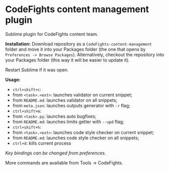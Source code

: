 # CodeFights content management plugin
Sublime plugin for CodeFights content team.

**Installation:** 
Download repository as a `CodeFights-content-management` folder and move it into your Packages folder (the one that opens by `Preferences -> Browse Packages`). Alternatively, checkout the repository into your Packages folder (this way it will be easier to update it).

Restart Sublime if it was open.

**Usage:**
 * `ctrl+shift+c`:
  * from `<task>.<ext>`: launches validator on current snippet;
  * from `README.md`: launches validator on all snippets;
  * from `meta.json`: launches outputs generator with `-r` flag;
 * `ctrl+shift+m`:
  * from `<task>.py`: launches auto bugfixes;
  * from `README.md`: launches limits getter with `--upd` flag;
 * `ctrl+shift+h`:
  * from `<task>.<ext>`: launches code style checker on current snippet;
  * from `README.md`: launches code style checker on all snippets;
 * `ctrl+d`: kills current process

*Key bindings can be changed from preferences.*

More commands are available from Tools -> CodeFights.

